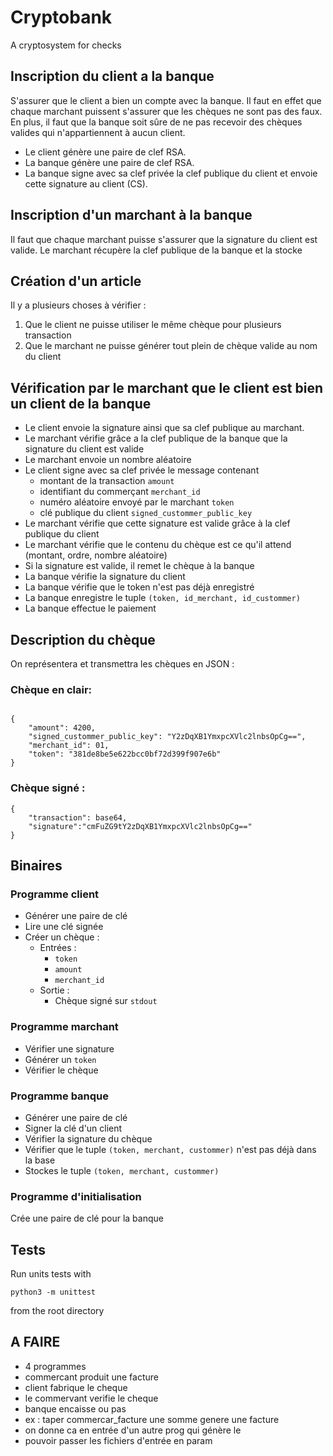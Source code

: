 # Cryptobank

A cryptosystem for checks

## Inscription du client a la banque

S'assurer que le client a bien un compte avec la banque. Il faut en effet que chaque marchant puissent s'assurer que les chèques ne sont pas des faux.
En plus, il faut que la banque soit sûre de ne pas recevoir des chèques valides qui n'appartiennent à aucun client.

 + Le client génère une paire de clef RSA.
 + La banque génère une paire de clef RSA.
 + La banque signe avec sa clef privée la clef publique du client et envoie cette signature au client (CS).

## Inscription d'un marchant à la banque

Il faut que chaque marchant puisse s'assurer que la signature du client est valide.
Le marchant récupère la clef publique de la banque et la stocke

## Création d'un article

Il y a plusieurs choses à vérifier :

  1. Que le client ne puisse utiliser le même chèque pour plusieurs transaction
  2. Que le marchant ne puisse générer tout plein de chèque valide au nom du client

## Vérification par le marchant que le client est bien un client de la banque

  + Le client envoie la signature ainsi que sa clef publique au marchant.
  + Le marchant vérifie grâce a la clef publique de la banque que la signature du client est valide
  + Le marchant envoie un nombre aléatoire
  + Le client signe avec sa clef privée le message contenant
    - montant de la transaction ``amount``
    - identifiant du commerçant ``merchant_id``
    - numéro aléatoire envoyé par le marchant ``token``
    - clé publique du client ``signed_custommer_public_key``
  + Le marchant vérifie que cette signature est valide grâce à la clef publique du client
  + Le marchant vérifie que le contenu du chèque est ce qu'il attend (montant, ordre, nombre aléatoire)
  + Si la signature est valide, il remet le chèque à la banque
  + La banque vérifie la signature du client
  + La banque vérifie que le token n'est pas déjà enregistré
  + La banque enregistre le tuple ``(token, id_merchant, id_custommer)``
  + La banque effectue le paiement


## Description du chèque

On représentera et transmettra les chèques en JSON :

### Chèque en clair:

```

{
    "amount": 4200,
    "signed_custommer_public_key": "Y2zDqXB1YmxpcXVlc2lnbsOpCg==",
    "merchant_id": 01,
    "token": "381de8be5e622bcc0bf72d399f907e6b"
}

```


### Chèque signé :

```
{
    "transaction": base64,
    "signature":"cmFuZG9tY2zDqXB1YmxpcXVlc2lnbsOpCg=="
}
```


## Binaires

### Programme client

   - Générer une paire de clé
   - Lire une clé signée
   - Créer un chèque :
      - Entrées :
        - ``token``
        - ``amount``
        - ``merchant_id``
      - Sortie :
        - Chèque signé sur ``stdout``


### Programme marchant

  - Vérifier une signature
  - Générer un ``token``
  - Vérifier le chèque

### Programme banque

  - Générer une paire de clé
  - Signer la clé d'un client
  - Vérifier la signature du chèque
  - Vérifier que le tuple ``(token, merchant, custommer)`` n'est pas déjà dans la base
  - Stockes le tuple ``(token, merchant, custommer)``


### Programme d'initialisation

Crée une paire de clé pour la banque


## Tests

Run units tests with

    python3 -m unittest

from the root directory

## A FAIRE

  + 4 programmes
  + commercant produit une facture
  + client fabrique le cheque
  + le commervant verifie le cheque
  + banque encaisse ou pas
  + ex : taper commercar_facture une somme genere une facture
  + on donne ca en entrée d'un autre prog qui génère le
  + pouvoir passer les fichiers d'entrée en param
